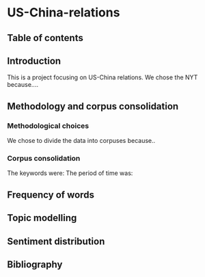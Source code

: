 # US-China-relations
## Table of contents

## Introduction
This is a project focusing on US-China relations. We chose the NYT because....
## Methodology and corpus consolidation
### Methodological choices
We chose to divide the data into corpuses because..
### Corpus consolidation
The keywords were: 
The period of time was:
## Frequency of words
## Topic modelling
## Sentiment distribution
## Bibliography
